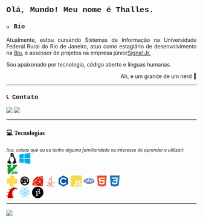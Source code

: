 <h2 style="font-family: 'Courier New';">Olá, Mundo! Meu nome é Thalles.</h2>
<h3 style="font-family: 'Courier New';">👾 Bio</h3>
<p align="justify">Atualmente, estou cursando Sistemas de Informação na Universidade Federal Rural do Rio de Janeiro, atuo como estagiário de desenvolvimento na <a href="https://www.blu.com.br">Blu</a>, e assessor de projetos na empresa júnior<a href="https://www.signaljunior.com.br">Signal Jr.</a></p>
<p align="justify">Sou apaixonado por tecnologia, código aberto e línguas humanas.</p>  
<p align="right">Ah, e um grande de um nerd 😬</p>
<hr>

<h3 style="font-family: 'Courier New';">📞 Contato</h3>
<div>
  <a href = "mailto:ts.rodr@gmail.com"><img src="https://img.shields.io/badge/-Gmail-%23333?style=for-the-badge&logo=gmail&logoColor=white" target="_blank"></a>
  <a href="https://www.linkedin.com/in/thalles-de-souza-rodrigues-92941518a" target="_blank"><img src="https://img.shields.io/badge/-LinkedIn-%230077B5?style=for-the-badge&logo=linkedin&logoColor=white" target="_blank"></a> 
</div>
<hr>

<h3 style="font-family: courier-new">💻 Tecnologias</h3>
<sub><i>(ou: coisas que ou eu tenho alguma familiaridade ou interesse de aprender e utilizar)</i></sub>
<div>
  <img align="center" style="width: 30px;" alt="I use Arch, BTW" src="https://github.com/devicons/devicon/blob/master/icons/linux/linux-plain.svg">
  <img align="center" style="width: 30px;" alt="Microsoft Windows" src="https://github.com/devicons/devicon/blob/master/icons/windows8/windows8-original.svg">
  <br>
  <img align="center" style="width: 30px;" alt="Vim" src="https://github.com/devicons/devicon/blob/master/icons/vim/vim-plain.svg">
  <br>
  <img align="center" style="width: 30px;" alt="Python" src="https://github.com/devicons/devicon/blob/master/icons/python/python-plain.svg">
  <img align="center" style="width: 30px;" alt="Rust" src="https://github.com/devicons/devicon/blob/master/icons/rust/rust-plain.svg">
  <img align="center" style="width: 30px;" alt="Ruby" src="https://github.com/devicons/devicon/blob/master/icons/ruby/ruby-plain.svg">
  <img align="center" style="width: 30px;" alt="Java" src="https://github.com/devicons/devicon/blob/master/icons/java/java-plain.svg">
  <img align="center" style="width: 30px;" alt="C" src="https://github.com/devicons/devicon/blob/master/icons/c/c-plain.svg">
  <img align="center" style="width: 30px;" alt="Javascript" src="https://github.com/devicons/devicon/blob/master/icons/javascript/javascript-plain.svg">
  <img align="center" style="width: 30px;" alt="PHP" src="https://github.com/devicons/devicon/blob/master/icons/php/php-plain.svg">
  <img align="center" style="width: 30px;" alt="HTML5" src="https://github.com/devicons/devicon/blob/master/icons/html5/html5-plain.svg">
  <img align="center" style="width: 30px;" alt="CSS3" src="https://github.com/devicons/devicon/blob/master/icons/css3/css3-plain.svg">
  <br>
  <img align="center" style="width: 30px;" alt="Rails" src="https://github.com/devicons/devicon/blob/master/icons/rails/rails-plain.svg">
  <img align="center" style="width: 30px;" alt="React" src="https://github.com/devicons/devicon/blob/master/icons/react/react-original.svg">
  <img align="center" style="width: 30px;" alt="Processing" src="https://github.com/devicons/devicon/blob/master/icons/processing/processing-plain.svg">
</div>
<hr>
<div>
  <img align="center" src="https://github-readme-stats.vercel.app/api/top-langs/?username=taernsietr&layout=compact&theme=gruvbox"/>
</div>
